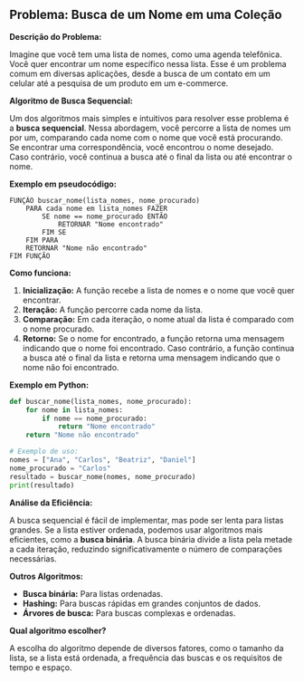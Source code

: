 ## Problema: Busca de um Nome em uma Coleção

**Descrição do Problema:**

Imagine que você tem uma lista de nomes, como uma agenda telefônica. Você quer encontrar um nome específico nessa lista. Esse é um problema comum em diversas aplicações, desde a busca de um contato em um celular até a pesquisa de um produto em um e-commerce.

**Algoritmo de Busca Sequencial:**

Um dos algoritmos mais simples e intuitivos para resolver esse problema é a **busca sequencial**. Nessa abordagem, você percorre a lista de nomes um por um, comparando cada nome com o nome que você está procurando. Se encontrar uma correspondência, você encontrou o nome desejado. Caso contrário, você continua a busca até o final da lista ou até encontrar o nome.

**Exemplo em pseudocódigo:**

```
FUNÇÃO buscar_nome(lista_nomes, nome_procurado)
    PARA cada nome em lista_nomes FAZER
        SE nome == nome_procurado ENTÃO
            RETORNAR "Nome encontrado"
        FIM SE
    FIM PARA
    RETORNAR "Nome não encontrado"
FIM FUNÇÃO
```

**Como funciona:**

1. **Inicialização:** A função recebe a lista de nomes e o nome que você quer encontrar.
2. **Iteração:** A função percorre cada nome da lista.
3. **Comparação:** Em cada iteração, o nome atual da lista é comparado com o nome procurado.
4. **Retorno:** Se o nome for encontrado, a função retorna uma mensagem indicando que o nome foi encontrado. Caso contrário, a função continua a busca até o final da lista e retorna uma mensagem indicando que o nome não foi encontrado.

**Exemplo em Python:**

```python
def buscar_nome(lista_nomes, nome_procurado):
    for nome in lista_nomes:
        if nome == nome_procurado:
            return "Nome encontrado"
    return "Nome não encontrado"

# Exemplo de uso:
nomes = ["Ana", "Carlos", "Beatriz", "Daniel"]
nome_procurado = "Carlos"
resultado = buscar_nome(nomes, nome_procurado)
print(resultado)
```

**Análise da Eficiência:**

A busca sequencial é fácil de implementar, mas pode ser lenta para listas grandes. Se a lista estiver ordenada, podemos usar algoritmos mais eficientes, como a **busca binária**. A busca binária divide a lista pela metade a cada iteração, reduzindo significativamente o número de comparações necessárias.

**Outros Algoritmos:**

* **Busca binária:** Para listas ordenadas.
* **Hashing:** Para buscas rápidas em grandes conjuntos de dados.
* **Árvores de busca:** Para buscas complexas e ordenadas.

**Qual algoritmo escolher?**

A escolha do algoritmo depende de diversos fatores, como o tamanho da lista, se a lista está ordenada, a frequência das buscas e os requisitos de tempo e espaço.
